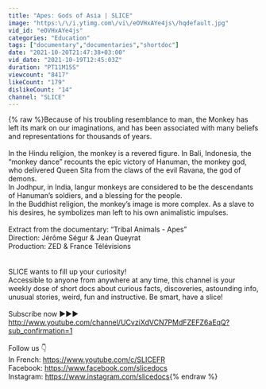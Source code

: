 ```yaml
---
title: "Apes: Gods of Asia | SLICE"
image: "https:\/\/i.ytimg.com\/vi\/eOVHxAYe4js\/hqdefault.jpg"
vid_id: "eOVHxAYe4js"
categories: "Education"
tags: ["documentary","documentaries","shortdoc"]
date: "2021-10-20T21:47:38+03:00"
vid_date: "2021-10-19T12:45:03Z"
duration: "PT11M15S"
viewcount: "8417"
likeCount: "179"
dislikeCount: "14"
channel: "SLICE"
---
```

{% raw %}Because of his troubling resemblance to man, the Monkey has left its mark on our imaginations, and has been associated with many beliefs and representations for thousands of years.<br /><br />In the Hindu religion, the monkey is a revered figure. In Bali, Indonesia, the “monkey dance” recounts the epic victory of Hanuman, the monkey god, who delivered Queen Sita from the claws of the evil Ravana, the god of demons. <br />In Jodhpur, in India, langur monkeys are considered to be the descendants of Hanuman’s soldiers, and a blessing for the people.<br />In the Buddhist religion, the monkey’s image is more complex. As a slave to his desires, he symbolizes man left to his own animalistic impulses.<br /><br />Extract from the documentary: “Tribal Animals - Apes”<br />Direction: Jérôme Ségur &amp; Jean Queyrat<br />Production: ZED &amp; France Télévisions<br /><br /><br />SLICE wants to fill up your curiosity!<br />Accessible to anyone from anywhere at any time, this channel is your weekly dose of short docs about curious facts, discoveries, astounding info, unusual stories, weird, fun and instructive. Be smart, have a slice!<br /><br />Subscribe now ►►► <a rel="nofollow" target="blank" href="http://www.youtube.com/channel/UCvziXdVCN7PMdFZEFZ6aEqQ?sub_confirmation=1">http://www.youtube.com/channel/UCvziXdVCN7PMdFZEFZ6aEqQ?sub_confirmation=1</a><br /><br />Follow us 👇<br />In French: <a rel="nofollow" target="blank" href="https://www.youtube.com/c/SLICEFR">https://www.youtube.com/c/SLICEFR</a><br />Facebook: <a rel="nofollow" target="blank" href="https://www.facebook.com/slicedocs">https://www.facebook.com/slicedocs</a><br />Instagram: <a rel="nofollow" target="blank" href="https://www.instagram.com/slicedocs">https://www.instagram.com/slicedocs</a>{% endraw %}
